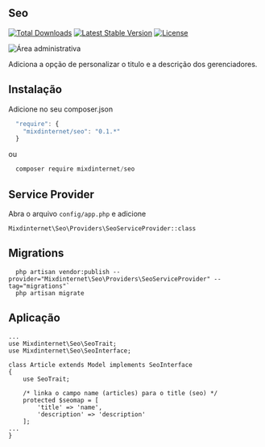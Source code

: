 ## Seo

[![Total Downloads](https://poser.pugx.org/mixdinternet/seo/d/total.svg)](https://packagist.org/packages/mixdinternet/seo)
[![Latest Stable Version](https://poser.pugx.org/mixdinternet/seo/v/stable.svg)](https://packagist.org/packages/mixdinternet/seo)
[![License](https://poser.pugx.org/mixdinternet/seo/license.svg)](https://packagist.org/packages/mixdinternet/seo)

![Área administrativa](http://mixd.com.br/github/0df460e4bc591ff10bc30776e0e3585f.png "Área administrativa")

Adiciona a opção de personalizar o titulo e a descrição dos gerenciadores.

## Instalação

Adicione no seu composer.json

```js
  "require": {
    "mixdinternet/seo": "0.1.*"
  }
```

ou

```js
  composer require mixdinternet/seo
```

## Service Provider

Abra o arquivo `config/app.php` e adicione

`Mixdinternet\Seo\Providers\SeoServiceProvider::class`

## Migrations

```
  php artisan vendor:publish --provider="Mixdinternet\Seo\Providers\SeoServiceProvider" --tag="migrations"`
  php artisan migrate
```

## Aplicação

```
...
use Mixdinternet\Seo\SeoTrait;
use Mixdinternet\Seo\SeoInterface;

class Article extends Model implements SeoInterface
{
    use SeoTrait;

    /* linka o campo name (articles) para o title (seo) */
    protected $seomap = [
        'title' => 'name',
        'description' => 'description'
    ];
...
}
```